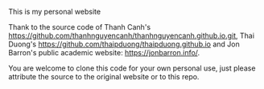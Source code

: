 This is my personal website

Thank to the source code of Thanh Canh's https://github.com/thanhnguyencanh/thanhnguyencanh.github.io.git, Thai Duong's https://github.com/thaipduong/thaipduong.github.io and Jon Barron's public academic website: https://jonbarron.info/. 

You are welcome to clone this code for your own personal use, just please attribute the source to the original website or to this repo. 
